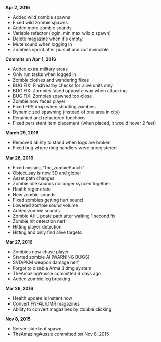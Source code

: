 **Apr 2, 2016**
- Added wild zombie spawns
- Fixed wild zombie spawns
- Added more zombie sounds
- Variable refactor (login, min max wild z spawn)
- Delete magazine when it's empty
- Mute sound when logging in
- Zombies sprint after pursuit and not invincible

**Commits on Apr 1, 2016**
- Added extra military areas
- Only run tasks when logged in
- Zombie clothes and wandering fixes
- BUG FIX: FindNearby checks for alive units only
- BUG FIX: Zombies faced opposite way when attacking
- BUG FIX: Zombies spawned too close
- Zombie now faces player
- Fixed FPS drop when shooting zombies
- Dynamic zed spawning (instead of one area in city)
- Renamed and refactored functions
- Fixed persistent item placement (when placed, it would hover 2 feet)

**March 29, 2016**
- Removed ability to stand when logs are broken
- Fixed bug where dmg handlers were unregistered

**Mar 28, 2016**
- Fixed missing "fnc_zombiePunch"
- Object_say is now 3D and global
- Asset path changes
- Zombie idle sounds no longer synced together
- Health regenerate
- New zombie sounds
- Fixed zombies getting hurt sound
- Lowered zombie sound volume
- Added zombie sounds
- Zombie AI: Update path after waiting 1 second fix
- Zombie hit detection nerf
- Hitting player detection
- Hitting and only find alive targets

**Mar 27, 2016**
- Zombies now chase player
- Started zombie AI (WARNING BUGS)
- SVD/PKM weapon damage nerf
- Forgot to disable Arma 3 dmg system
- TheAmazingAussie committed 6 days ago
- Added zombie leg breaking

**Mar 26, 2016**
- Health update is instant now
- Convert FNFAL/DMR magazines
- Ability to convert magazines by double clicking

**Nov 8, 2015**
- Server-side loot spawn
- TheAmazingAussie committed on Nov 8, 2015


